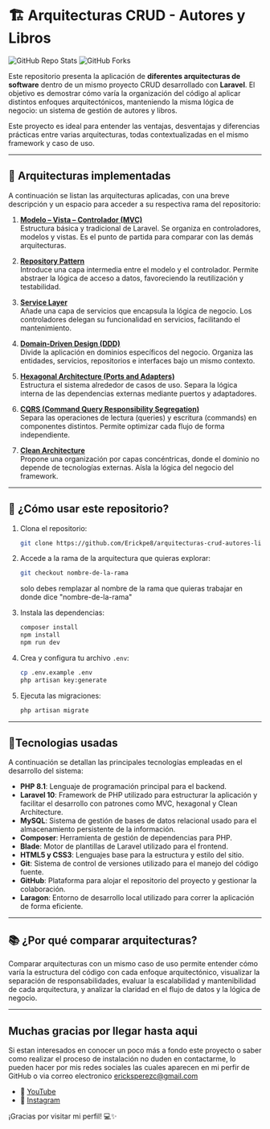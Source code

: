 # 🏗️ Arquitecturas CRUD - Autores y Libros

![GitHub Repo Stats](https://img.shields.io/github/stars/Erickpe8/arquitecturas-crud-autores-libros?style=social)
![GitHub Forks](https://img.shields.io/github/forks/Erickpe8/arquitecturas-crud-autores-libros?style=social)

Este repositorio presenta la aplicación de **diferentes arquitecturas de software** dentro de un mismo proyecto CRUD desarrollado con **Laravel**. El objetivo es demostrar cómo varía la organización del código al aplicar distintos enfoques arquitectónicos, manteniendo la misma lógica de negocio: un sistema de gestión de autores y libros.

Este proyecto es ideal para entender las ventajas, desventajas y diferencias prácticas entre varias arquitecturas, todas contextualizadas en el mismo framework y caso de uso.

---

## 📁 Arquitecturas implementadas

A continuación se listan las arquitecturas aplicadas, con una breve descripción y un espacio para acceder a su respectiva rama del repositorio:

1. **[Modelo – Vista – Controlador (MVC)](https://github.com/Erickpe8/arquitecturas-crud-autores-libros/tree/mvc)**  
   Estructura básica y tradicional de Laravel. Se organiza en controladores, modelos y vistas. Es el punto de partida para comparar con las demás arquitecturas.

2. **[Repository Pattern](https://github.com/Erickpe8/arquitecturas-crud-autores-libros/tree/repository-pattern)**  
   Introduce una capa intermedia entre el modelo y el controlador. Permite abstraer la lógica de acceso a datos, favoreciendo la reutilización y testabilidad.

3. **[Service Layer](https://github.com/Erickpe8/arquitecturas-crud-autores-libros/tree/service-layer)**  
   Añade una capa de servicios que encapsula la lógica de negocio. Los controladores delegan su funcionalidad en servicios, facilitando el mantenimiento.

4. **[Domain-Driven Design (DDD)](https://github.com/Erickpe8/arquitecturas-crud-autores-libros/tree/domain-driven-design)**  
   Divide la aplicación en dominios específicos del negocio. Organiza las entidades, servicios, repositorios e interfaces bajo un mismo contexto.

5. **[Hexagonal Architecture (Ports and Adapters)](https://github.com/Erickpe8/arquitecturas-crud-autores-libros/tree/hexagonal-architecture)**  
   Estructura el sistema alrededor de casos de uso. Separa la lógica interna de las dependencias externas mediante puertos y adaptadores.

6. **[CQRS (Command Query Responsibility Segregation)](https://github.com/Erickpe8/arquitecturas-crud-autores-libros/tree/CQRS-(command-query-responsibility-segregation))**  
   Separa las operaciones de lectura (queries) y escritura (commands) en componentes distintos. Permite optimizar cada flujo de forma independiente.

7. **[Clean Architecture](https://github.com/Erickpe8/arquitecturas-crud-autores-libros/tree/clean-architecture)**  
   Propone una organización por capas concéntricas, donde el dominio no depende de tecnologías externas. Aísla la lógica del negocio del framework.

---

## 🚀 ¿Cómo usar este repositorio?

1. Clona el repositorio:

   ```bash
   git clone https://github.com/Erickpe8/arquitecturas-crud-autores-libros.git
   ```
   

2. Accede a la rama de la arquitectura que quieras explorar:

   ```bash
   git checkout nombre-de-la-rama
   ```
   solo debes remplazar al nombre de la rama que quieras trabajar en donde dice "nombre-de-la-rama"

3. Instala las dependencias:

   ```bash
   composer install
   npm install
   npm run dev
   ```

4. Crea y configura tu archivo `.env`:

   ```bash
   cp .env.example .env
   php artisan key:generate
   ```

5. Ejecuta las migraciones:

   ```bash
   php artisan migrate
   ```

---
## 🤖Tecnologias usadas

A continuación se detallan las principales tecnologías empleadas en el desarrollo del sistema:

- **PHP 8.1**: Lenguaje de programación principal para el backend.
- **Laravel 10**: Framework de PHP utilizado para estructurar la aplicación y facilitar el desarrollo con patrones como MVC, hexagonal y Clean Architecture.
- **MySQL**: Sistema de gestión de bases de datos relacional usado para el almacenamiento persistente de la información.
- **Composer**: Herramienta de gestión de dependencias para PHP.
- **Blade**: Motor de plantillas de Laravel utilizado para el frontend.
- **HTML5 y CSS3**: Lenguajes base para la estructura y estilo del sitio.
- **Git**: Sistema de control de versiones utilizado para el manejo del código fuente.
- **GitHub**: Plataforma para alojar el repositorio del proyecto y gestionar la colaboración.
- **Laragon**: Entorno de desarrollo local utilizado para correr la aplicación de forma eficiente.
---
## 📚 ¿Por qué comparar arquitecturas?

Comparar arquitecturas con un mismo caso de uso permite entender cómo varía la estructura del código con cada enfoque arquitectónico, visualizar la separación de responsabilidades, evaluar la escalabilidad y mantenibilidad de cada arquitectura, y analizar la claridad en el flujo de datos y la lógica de negocio.


---

## Muchas gracias por llegar hasta aqui 
Si estan interesados en conocer un poco más a fondo este proyecto o saber como realizar el proceso de instalación no duden en contactarme, lo pueden hacer por mis redes sociales las cuales aparecen en mi perfir de GitHub o via correo electronico ericksperezc@gmail.com

- 🎥 [YouTube](https://www.youtube.com/@ErickPerez_8)
- 📸 [Instagram](https://www.instagram.com/erickperez_8/)

¡Gracias por visitar mi perfil! 💻✨

